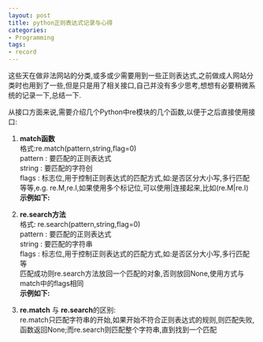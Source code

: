 ```yaml
---
layout: post  
title: python正则表达式记录与心得  
categories: 
- Programming
tags:
- record
---
```


这些天在做非法网站的分类,或多或少需要用到一些正则表达式,之前做成人网站分类时也用到了一些,但是只是用了相关接口,自己并没有多少思考,想想有必要稍微系统的记录一下,总结一下.  

从接口方面来说,需要介绍几个Python中re模块的几个函数,以便于之后直接使用接口:  
1. **match函数**  
    格式:re.match(pattern,string,flag=0)  
    pattern : 要匹配的正则表达式  
    string : 要匹配的字符创  
    flags : 标志位,用于控制正则表达式的匹配方式,如:是否区分大小写,多行匹配等等,e.g. re.M,re.I,如果使用多个标记位,可以使用|连接起来,比如(re.M|re.I)  
    **示例如下:**  

2. **re.search方法**  
    格式: re.search(pattern,string,flag=0)  
    pattern : 要匹配的正则表达式  
    string : 要匹配的字符串  
    flags : 标志位,用于控制正则表达式的匹配方式,如:是否区分大小写,多行匹配等  
    匹配成功则re.search方法放回一个匹配的对象,否则放回None,使用方式与match中的flags相同  
    **示例如下:**  
    
3. **re.match** 与 **re.search**的区别:  
    re.match只匹配字符串的开始,如果开始不符合正则表达式的规则,则匹配失败,函数返回None;而re.search则匹配整个字符串,直到找到一个匹配  


